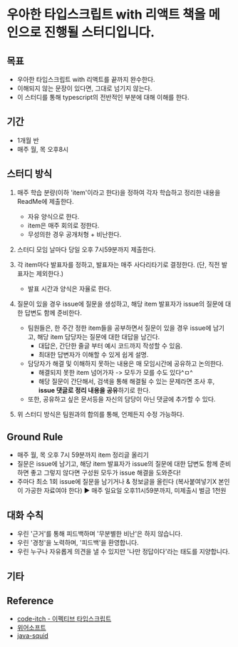 # 우아한 타입스크립트 with 리액트 책을 메인으로 진행될 스터디입니다.

## 목표

- 우아한 타입스크립트 with 리액트를 끝까지 완수한다.
- 이해되지 않는 문장이 있다면, 그대로 넘기지 않는다.
- 이 스터디를 통해 typescript의 전반적인 부분에 대해 이해를 한다.

## 기간
- 1개월 반
- 매주 월, 목 오후8시

## 스터디 방식

1. 매주 학습 분량(이하 'item'이라고 한다)을 정하여 각자 학습하고 정리한 내용을 ReadMe에 제출한다.
   - 자유 양식으로 한다. 
   - item은 매주 회의로 정한다.
   - 무성의한 경우 공개처형 + 비난한다. 

2. 스터디 모임 날마다 당일 오후 7시59분까지 제출한다.
 
3. 각 item마다 발표자를 정하고, 발표자는 매주 사다리타기로 결정한다. (단, 직전 발표자는 제외한다.)
   - 발표 시간과 양식은 자율로 한다. 

5. 질문이 있을 경우 issue에 질문을 생성하고, 해당 item 발표자가 issue의 질문에 대한 답변도 함께 준비한다. 
   - 팀원들은, 한 주간 정한 item들을 공부하면서 질문이 있을 경우 issue에 남기고, 해당 item 담당자는 질문에 대한 대답을 남긴다.
     - 대답은, 간단한 줄글 부터 예시 코드까지 작성할 수 있음.
     - 최대한 답변자가 이해할 수 있게 쉽게 설명.
   - 담당자가 해결 및 이해하지 못하는 내용은 매 모임시간에 공유하고 논의한다.
     - 해결되지 못한 item 넘어가자 -> 모두가 모를 수도 있다^ㅁ^
     - 해당 질문이 간단해서, 검색을 통해 해결될 수 있는 문제라면 조사 후, **issue 댓글로 정리 내용을 공유**하기로 한다.
   - 또한, 공유하고 싶은 문서등을 자신의 담당이 아닌 댓글에 추가할 수 있다.

6. 위 스터디 방식은 팀원과의 합의를 통해, 언제든지 수정 가능하다.

## Ground Rule
- 매주 월, 목 오후 7시 59분까지 item 정리글 올리기
- 질문은 issue에 남기고, 해당 item 발표자가 issue의 질문에 대한 답변도 함께 준비하면 좋고 그렇지 않다면 구성원 모두가 issue 해결을 도와준다!
- 주마다 최소 1회 issue에 질문을 남기거나 & 정보글을 올린다 (복사붙여넣기X 본인이 가공한 자료여야 한다) ▶ 매주 일요일 오후11시59분까지, 미제출시 벌금 1천원 

## 대화 수칙

- 우린 '근거'를 통해 피드백하며 '무분별한 비난'은 하지 않습니다. 
- 우린 '경청'을 노력하며, '피드백'을 환영합니다. 
- 우린 누구나 자유롭게 의견을 낼 수 있지만 '나만 정답이다'라는 태도를 지양합니다. 
 

## 기타

## Reference
- [code-itch - 이펙티브 타입스크립트](https://github.com/code-itch/effective-typescript)
- [위어소프트](https://github.com/WeareSoft)
- [java-squid](https://github.com/java-squid/effective-java)
